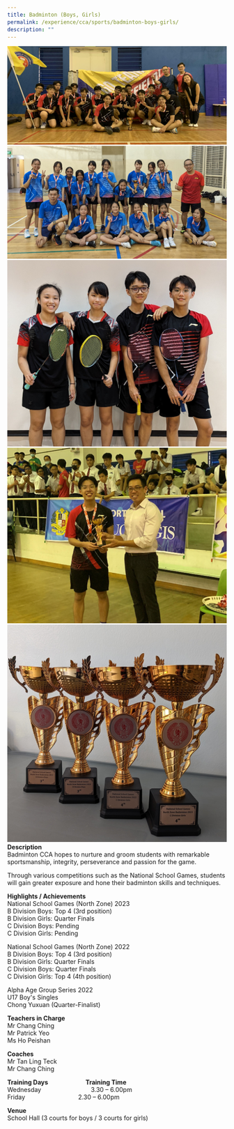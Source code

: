```yaml
---
title: Badminton (Boys, Girls)
permalink: /experience/cca/sports/badminton-boys-girls/
description: ""
---
```

![](/images/b%20boys%202023%20cropped.jpg)
![](/images/badminton%20girls%202023.jpg)
![](/images/badminton%202023.jpg)
![](/images/b%20boys%20yuxuan%202023%20cropped.jpg)
![](/images/badminton%20trophies%202023.jpg)
**Description** <br>
Badminton CCA hopes to nurture and groom students with remarkable sportsmanship, integrity, perseverance and passion for the game.

Through various competitions such as the National School Games, students will gain greater exposure and hone their badminton skills and techniques. 

**Highlights / Achievements** <br>
National School Games (North Zone) 2023 <br>
B Division Boys: Top 4 (3rd position)<br>
B Division Girls: Quarter Finals<br>
C Division Boys: Pending<br>
C Division Girls: Pending<br>

National School Games (North Zone) 2022<br>
B Division Boys: Top 4 (3rd position)<br>
B Division Girls: Quarter Finals<br>
C Division Boys: Quarter Finals<br>
C Division Girls: Top 4 (4th position)<br>

Alpha Age Group Series 2022<br>
U17 Boy's Singles<br>
Chong Yuxuan (Quarter-Finalist)<br>

**Teachers in Charge** <br>
Mr Chang Ching <br>
Mr Patrick Yeo <br>
Ms Ho Peishan

**Coaches** <br>
Mr Tan Ling Teck <br>
Mr Chang Ching

**Training Days&nbsp;&nbsp;&nbsp; &nbsp;&nbsp;&nbsp; &nbsp;&nbsp;&nbsp; &nbsp;&nbsp;&nbsp; &nbsp;&nbsp;&nbsp; &nbsp;&nbsp; &nbsp; &nbsp;Training Time** <br>
Wednesday&nbsp; &nbsp;&nbsp; &nbsp;&nbsp;&nbsp; &nbsp;&nbsp;&nbsp; &nbsp;&nbsp;&nbsp; &nbsp;&nbsp;&nbsp; &nbsp;&nbsp;&nbsp; &nbsp;&nbsp;&nbsp; 3.30 – 6.00pm <br>
Friday&nbsp; &nbsp;&nbsp; &nbsp;&nbsp;&nbsp; &nbsp;&nbsp;&nbsp; &nbsp;&nbsp;&nbsp; &nbsp;&nbsp;&nbsp; &nbsp;&nbsp;&nbsp;&nbsp;&nbsp; &nbsp;&nbsp;&nbsp;      2.30 – 6.00pm

**Venue** <br>
School Hall (3 courts for boys / 3 courts for girls)